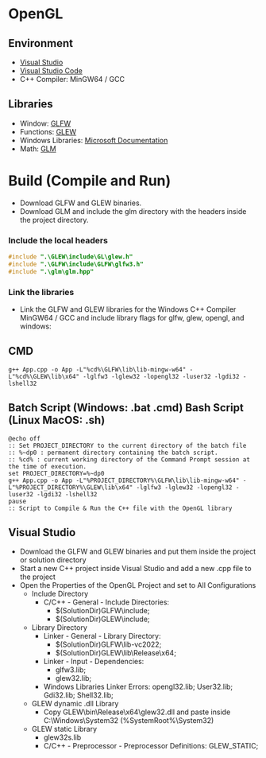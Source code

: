 # OpenGL

## Environment
- [Visual Studio](https://visualstudio.microsoft.com/)
- [Visual Studio Code](https://code.visualstudio.com/docs/cpp/config-mingw)
- C++ Compiler: MinGW64 / GCC

## Libraries
- Window: [GLFW](https://www.glfw.org)
- Functions: [GLEW](https://glew.sourceforge.net/) 
- Windows Libraries: [Microsoft Documentation](https://learn.microsoft.com/en-us/search/)
- Math: [GLM](https://github.com/g-truc/glm)

# Build (Compile and Run)

- Download GLFW and GLEW binaries.
- Download GLM and include the glm directory with the headers inside the project directory.

### Include the local headers
```cpp
#include ".\GLEW\include\GL\glew.h"
#include ".\GLFW\include\GLFW\glfw3.h"
#include ".\glm\glm.hpp"
```
### Link the libraries
- Link the GLFW and GLEW libraries for the Windows C++ Compiler MinGW64 / GCC and include library flags for glfw, glew, opengl, and windows:

## CMD
```batch
g++ App.cpp -o App -L"%cd%\GLFW\lib\lib-mingw-w64" -L"%cd%\GLEW\lib\x64" -lglfw3 -lglew32 -lopengl32 -luser32 -lgdi32 -lshell32
```
## Batch Script (Windows: .bat .cmd) Bash Script (Linux MacOS: .sh)
```batch
@echo off
:: Set PROJECT_DIRECTORY to the current directory of the batch file
:: %~dp0 : permanent directory containing the batch script.
:: %cd% : current working directory of the Command Prompt session at the time of execution.
set PROJECT_DIRECTORY=%~dp0
g++ App.cpp -o App -L"%PROJECT_DIRECTORY%\GLFW\lib\lib-mingw-w64" -L"%PROJECT_DIRECTORY%\GLEW\lib\x64" -lglfw3 -lglew32 -lopengl32 -luser32 -lgdi32 -lshell32 
pause
:: Script to Compile & Run the C++ file with the OpenGL library
```

## Visual Studio
- Download the GLFW and GLEW binaries and put them inside the project or solution directory
- Start a new C++ project inside Visual Studio and add a new .cpp file to the project
- Open the Properties of the OpenGL Project and set to All Configurations
    - Include Directory
        - C/C++ - General - Include Directories: 
            - $(SolutionDir)GLFW\include; 
            - $(SolutionDir)GLEW\include;
    - Library Directory
        - Linker - General - Library Directory:  
            - $(SolutionDir)GLFW\lib-vc2022; 
            - $(SolutionDir)GLEW\lib\Release\x64;
        - Linker - Input - Dependencies: 
            - glfw3.lib; 
            - glew32.lib;
        - Windows Libraries Linker Errors: opengl32.lib; User32.lib; Gdi32.lib; Shell32.lib;
    - GLEW dynamic .dll Library
        - Copy GLEW\bin\Release\x64\glew32.dll and paste inside C:\Windows\System32 (%SystemRoot%\System32)
    - GLEW static Library
        - glew32s.lib
        - C/C++ - Preprocessor - Preprocessor Definitions: GLEW_STATIC;


